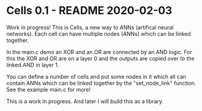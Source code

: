 Cells 0.1 - README  2020-02-03
==============================
Work in progress!
This is Cells, a new way to ANNs (artifical neural networks).
Each cell can have multiple nodes (ANNs) which can be linked together.

In the main.c demo an XOR and an OR are connected by an AND logic.
For this the XOR and OR are on a layer 0 and the outputs are copied over to the linked AND in layer 1.

You can define a number of cells and put some nodes in it which all can contain ANNs which can be linked together by the "set_node_link" function. See the example main.c for more!

This is a work in progress. And later I will build this as a library.
